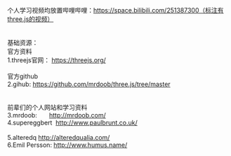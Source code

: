 个人学习视频均放置哔哩哔哩：https://space.bilibili.com/251387300（标注有three.js的视频）
<br><br><br>基础资源：
<br>官方资料
<br>1.threejs官网： https://threejs.org/
<br><br>官方github
<br>2.gihub:        https://github.com/mrdoob/three.js/tree/master
<br><br><br>前辈们的个人网站和学习资料
<br>3.mrdoob:       http://mrdoob.com/ 
<br>4.supereggbert  http://www.paulbrunt.co.uk/  
<br>5.alteredq      http://alteredqualia.com/
<br>6.Emil Persson: http://www.humus.name/
      


